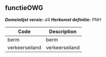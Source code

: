 ## functieOWG

*__Domeinlijst versie:__ d4*
*__Herkomst definitie:__ PNH*

|__Code__ |__Description__	|
|	---	|	---	|
| berm | berm |
| verkeerseiland | verkeerseiland |
